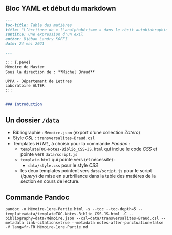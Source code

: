 ## Bloc YAML et début du markdown

```markdown
---
toc-title: Table des matières
title: "L’écriture de « l'analphabétisme » dans le récit autobiobraphique _l'analphabète_ d'Agota Kristof\ :"
subtitle: Une expression d'un exil
author: Djéban Landry KOFFI
date: 24 mai 2021

---

::: {.pave}
Mémoire de Master  
Sous la direction de : **Michel Braud**  

UPPA - Département de Lettres  
Laboratoire ALTER  
:::


### Introduction


```

## Un dossier `/data`

- Bibliographie : `Mémoire.json` (export d'une collection *Zotero*)
- Style *CSL* : `transversalites-Braud.csl` 
- Templates *HTML*, à choisir pour la commande *Pandoc* :
  - `templateTOC-Notes-Biblio_CSS-JS.html` qui inclue le code *CSS* et pointe vers `data/script.js`
  - `template.html` qui pointe vers (et nécessite) :
    - `data/style.css` pour le style *CSS*
  - les deux templates pointent vers `data/script.js` pour le script (*jquery*) de mise en surbrillance dans la table des matières de la section en cours de lecture.

## Commande Pandoc

```
pandoc -o Mémoire-1ere-Partie.html -s --toc --toc-depth=5 --template=data/templateTOC-Notes-Biblio_CSS-JS.html -C --bibliography=data/Mémoire.json --csl=data/transversalites-Braud.csl --metadata link-citations=true --metadata notes-after-punctuation=false -V lang=fr-FR Mémoire-1ere-Partie.md
```                
